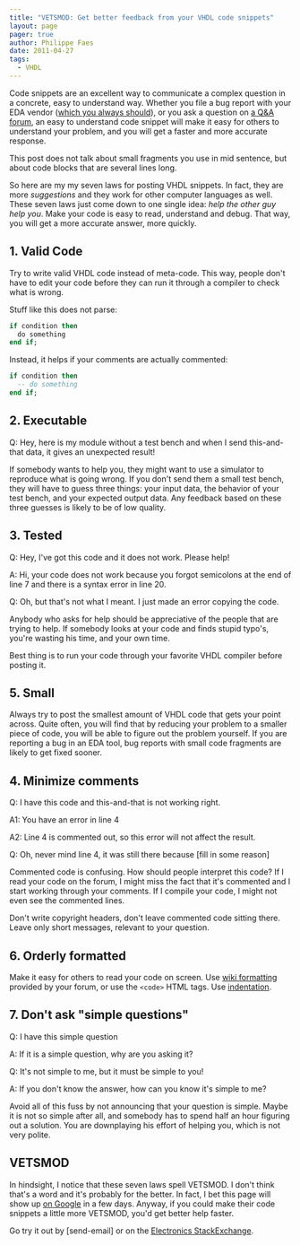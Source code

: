 ```yaml
---
title: "VETSMOD: Get better feedback from your VHDL code snippets"
layout: page 
pager: true
author: Philippe Faes
date: 2011-04-27
tags: 
  - VHDL
---
```

Code snippets are an excellent way to communicate a complex question in a concrete, easy to understand way. 
Whether you file a bug report with your EDA vendor ([which you always should](/tech/vhdl-recursion-and-useful-error-messages.html)), or you ask a question on <a href="http://stackexchange.com/filters/5287/digital-design">a Q&A forum</a>, an easy to understand code snippet will make it easy for others to understand your problem, and you will get a faster and more accurate response.

This post does not talk about small fragments you use in mid sentence, but about code blocks that are several lines long.

So here are my my seven laws for posting VHDL snippets. In fact, they are more <em>suggestions</em> and they work for other computer languages as well. These seven laws just come down to one single idea: <em>help the other guy help you</em>. Make your code is easy to read, understand and debug. That way, you will get a more accurate answer, more quickly.

## 1. Valid Code

Try to write valid VHDL code instead of meta-code. This way, people don't have to edit your code before they can run it through a compiler to check what is wrong.

Stuff like this does not parse:
```vhdl
if condition then
  do something
end if;
```
Instead, it helps if your comments are actually commented:
```vhdl
if condition then
  -- do something
end if;
```

## 2. Executable

Q: Hey, here is my module without a test bench and when I send this-and-that data, it gives an unexpected result!

If somebody wants to help you, they might want to use a simulator to reproduce what is going wrong. If you don't send them a small test bench, they will have to guess three things: your input data, the behavior of your test bench, and your expected output data. Any feedback based on these three guesses is likely to be of low quality.

## 3. Tested

Q: Hey, I've got this code and it does not work. Please help!

A: Hi, your code does not work because you forgot semicolons at the end of line 7 and there is a syntax error in line 20.

Q: Oh, but that's not what I meant. I just made an error copying the code.

Anybody who asks for help should be appreciative of the people that are trying to help. If somebody looks at your code and finds stupid typo's, you're wasting his time, and your own time.

Best thing is to run your code through your favorite VHDL compiler before posting it.

## 5. Small

Always try to post the smallest amount of VHDL code that gets your point across. Quite often, you will find that by reducing your problem to a smaller piece of code, you will be able to figure out the problem yourself. If you are reporting a bug in an EDA tool, bug reports with small code fragments are likely to get fixed sooner. 

## 4. Minimize comments

Q: I have this code and this-and-that is not working right.

A1: You have an error in line 4

A2: Line 4 is commented out, so this error will not affect the result.

Q: Oh, never mind line 4, it was still there because \[fill in some reason\]

Commented code is confusing. How should people interpret this code? If I read your code on the forum, I might miss the fact that it's commented and I start working through your comments. If I compile your code, I might not even see the commented lines.

Don't write copyright headers, don't leave commented code sitting there. Leave only short messages, relevant to your question.

## 6. Orderly formatted

Make it easy for others to read your code on screen. Use <a href="http://en.wikipedia.org/wiki/Wiki_markup">wiki formatting</a> provided by your forum, or use the `<code>` HTML tags. Use <a href="http://en.wikipedia.org/wiki/Indent_style">indentation</a>.

## 7. Don't ask "simple questions"

Q: I have this simple question

A: If it is a simple question, why are you asking it?

Q: It's not simple to me, but it must be simple to you!

A: If you don't know the answer, how can you know it's simple to me?

Avoid all of this fuss by not announcing that your question is simple. Maybe it is not so simple after all, and somebody has to spend half an hour figuring out a solution. You are downplaying his effort of helping you, which is not very polite.

## VETSMOD

In hindsight, I notice that these seven laws spell VETSMOD. I don't think that's a word and it's probably for the better. In fact, I bet this page will show up <a href="http://www.google.be/search?q=vetsmod">on Google</a> in a few days. Anyway, if you could make their code snippets a little more VETSMOD, you'd get better help faster.

Go try it out by [send-email] or on the <a href="http://electronics.stackexchange.com/questions/ask?tags=vhdl">Electronics StackExchange</a>.
